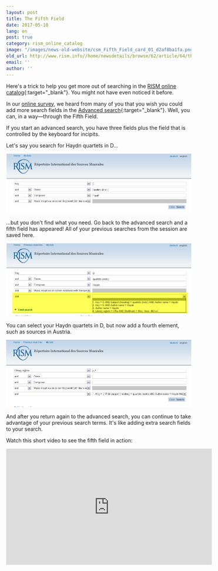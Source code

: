 ```yaml
---
layout: post
title: The Fifth Field
date: 2017-05-10
lang: en
post: true
category: rism_online_catalog
image: "/images/news-old-website/csm_Fifth_Field_card_01_d2af8ba1fa.png"
old_url: http://www.rism.info//home/newsdetails/browse/62/article/64/the-fifth-field.html
email: ''
author: ''
---
```


Here's a trick to help you get more out of searching in the [RISM online catalog](https://opac.rism.info/){:target="_blank"}. You might not have even noticed it before.

In our [online survey](/community/survey.html), we heard from many of you that you wish you could add more search fields in the [Advanced search](https://opac.rism.info/metaopac/start.do?View=rism&SearchType=2&Language=en){:target="_blank"}. Well, you can, in a way—through the Fifth Field.

If you start an advanced search, you have three fields plus the field that is controlled by the keyboard for incipits.

Let's say you search for Haydn quartets in D...

![Advanced search](/resources-old-website/news/Fuenftes_Feld1.jpg)

...but you don't find what you need. Go back to the advanced search and a fifth field has appeared! All of your previous searches from the session are saved here.

![Fifth field](/resources-old-website/news/Fuenftes_Feld2_1010_x_395.jpg)

You can select your Haydn quartets in D, but now add a fourth element, such as sources in Austria.

![Fifth field with more search terms](/resources-old-website/news/Fuenftes_Feld3_1007_x_363.jpg)

And after you return again to the advanced search, you can continue to take advantage of your previous search terms. It's like adding extra search fields to your search.


Watch this short video to see the fifth field in action:

<iframe width="560" height="315" src="https://www.youtube.com/embed/bG-pSRWISMU" frameborder="0" allow="accelerometer; autoplay; clipboard-write; encrypted-media; gyroscope; picture-in-picture" allowfullscreen></iframe>

